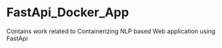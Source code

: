 # FastApi_Docker_App
Contains work related to Containerizing NLP based Web application using FastApi 
